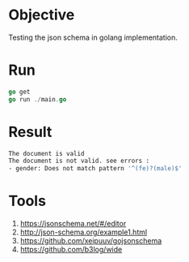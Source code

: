 # Objective
Testing the json schema in golang implementation.

# Run
```go
go get
go run ./main.go
```

# Result
```sh
The document is valid
The document is not valid. see errors :
- gender: Does not match pattern '^(fe)?(male)$'
```

# Tools
1. https://jsonschema.net/#/editor
1. http://json-schema.org/example1.html
1. https://github.com/xeipuuv/gojsonschema
1. https://github.com/b3log/wide
